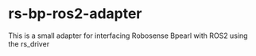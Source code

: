 # rs-bp-ros2-adapter
This is a small adapter for interfacing Robosense Bpearl with ROS2 using the rs_driver
